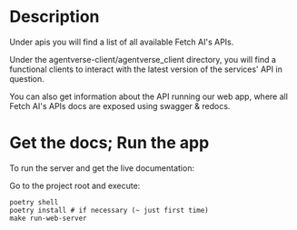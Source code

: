 # Description
Under apis you will find a list of all available Fetch AI's APIs.

Under the agentverse-client/agentverse_client directory, you will find a functional clients to interact 
with the latest version of the services' API in question.

You can also get information about the API running our web app, 
where all Fetch AI's APIs docs are exposed using swagger & redocs.

# Get the docs; Run the app
To run the server and get the live documentation:

Go to the project root and execute:

```shell
poetry shell
poetry install # if necessary (~ just first time)
make run-web-server
```

